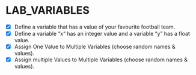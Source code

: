 # LAB_VARIABLES

- [x] Define a variable that has a value of your favourite football team.
- [x] Define a variable “x“  has an integer value and a variable “y” has a float value.
- [x] Assign One Value to Multiple Variables (choose random names & values).
- [x] Assign multiple Values to Multiple Variables (choose random names & values).
